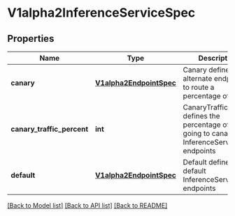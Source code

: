 # V1alpha2InferenceServiceSpec

## Properties
Name | Type | Description | Notes
------------ | ------------- | ------------- | -------------
**canary** | [**V1alpha2EndpointSpec**](V1alpha2EndpointSpec.md) | Canary defines alternate endpoints to route a percentage of traffic. | [optional] 
**canary_traffic_percent** | **int** | CanaryTrafficPercent defines the percentage of traffic going to canary InferenceService endpoints | [optional] 
**default** | [**V1alpha2EndpointSpec**](V1alpha2EndpointSpec.md) | Default defines default InferenceService endpoints | 

[[Back to Model list]](../README.md#documentation-for-models) [[Back to API list]](../README.md#documentation-for-api-endpoints) [[Back to README]](../README.md)


